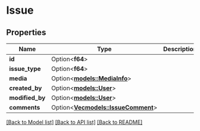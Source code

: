 # Issue

## Properties

Name | Type | Description | Notes
------------ | ------------- | ------------- | -------------
**id** | Option<**f64**> |  | [optional]
**issue_type** | Option<**f64**> |  | [optional]
**media** | Option<[**models::MediaInfo**](MediaInfo.md)> |  | [optional]
**created_by** | Option<[**models::User**](User.md)> |  | [optional]
**modified_by** | Option<[**models::User**](User.md)> |  | [optional]
**comments** | Option<[**Vec<models::IssueComment>**](IssueComment.md)> |  | [optional]

[[Back to Model list]](../README.md#documentation-for-models) [[Back to API list]](../README.md#documentation-for-api-endpoints) [[Back to README]](../README.md)


